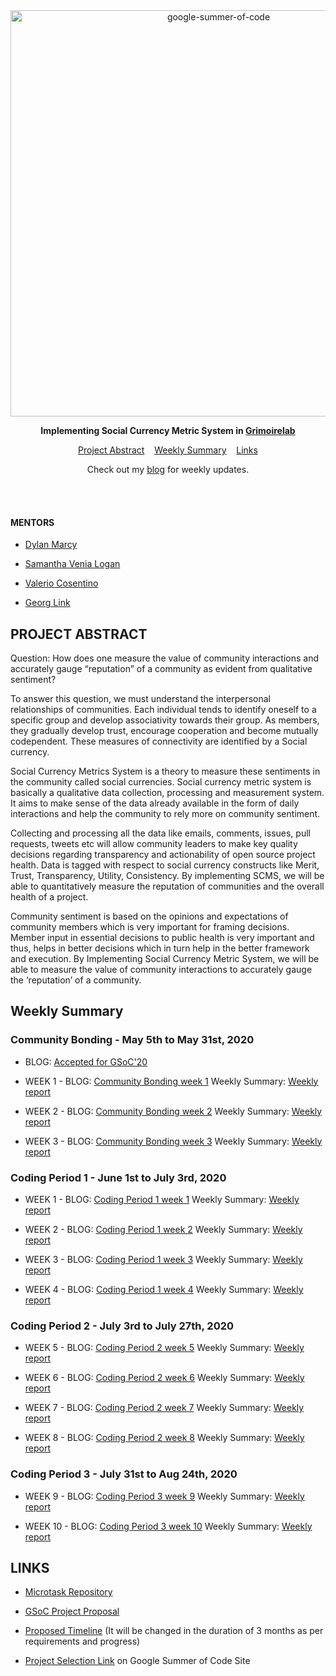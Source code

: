 <div align="center">
    <a href="https://summerofcode.withgoogle.com/projects/#4527640054071296"><img src="https://i.imgur.com/JzXCPeO.png" width="650" alt="google-summer-of-code"></a>
    <br>
    <b> 
    <p>
    Implementing Social Currency Metric System in <a href="https://github.com/chaoss/grimoirelab">Grimoirelab</a>
    </p>
    </b>
</div>

<p align="center">
	<a href="#project-abstract">Project Abstract</a>&nbsp;&nbsp;&nbsp;
    <a href="#weekly-summary">Weekly Summary</a>&nbsp;&nbsp;&nbsp;
    <a href="#links">Links</a>
</p>

<p align="center">
	Check out my <a href="https://medium.com/@guptaria">blog</a> for weekly updates.
</p>
<br>

<br>

#### MENTORS

* [Dylan Marcy](mailto:dylan@sociallyconstructed.online)

* [Samantha Venia Logan](https://github.com/samanthavenialogan)

* [Valerio ​ Cosentino](https://github.com/valeriocos)

* [Georg Link](https://github.com/GeorgLink)

## PROJECT ABSTRACT

Question: How does one measure the value of community interactions and accurately gauge “reputation” of a community as evident from qualitative sentiment?

To answer this question, we must understand the interpersonal relationships of communities. Each individual tends to identify oneself to a specific group and develop associativity towards their group. As members, they gradually develop trust, encourage cooperation and become mutually codependent. These measures of connectivity are identified by a Social currency. 

Social Currency Metrics System is a theory to measure these sentiments in the community called social currencies. Social currency metric system is basically a qualitative data collection, processing and measurement system. It aims to make sense of the data already available in the form of daily interactions and help the community to rely more on community sentiment. 

Collecting and processing all the data like emails, comments, issues, pull requests, tweets etc will allow community leaders to make key quality decisions regarding transparency and actionability of open source project health. Data is tagged with respect to social currency constructs like Merit, Trust, Transparency, Utility, Consistency. By implementing SCMS, we will be able to quantitatively measure the reputation of communities and the overall health of a project.

Community sentiment is based on the opinions and expectations of community members which is very important for framing decisions. Member input in essential decisions to public health is very important and thus, helps in better decisions which in turn help in the better framework and execution. By Implementing Social Currency Metric System, we will be able to measure the value of community interactions to accurately gauge the ‘reputation’ of a community.


## Weekly Summary

### Community Bonding - May 5th to May 31st, 2020

* BLOG: [Accepted for GSoC'20](https://medium.com/@guptaria/my-journey-of-gsoc20-begins-268ff97c2954)

* WEEK 1 - BLOG: [Community Bonding week 1](https://medium.com/@guptaria/community-bonding-gsoc20-f6629add7a7a) Weekly Summary: [Weekly report](https://github.com/ria18405/GSoC/tree/master/Work/Community%20Bonding/Week%201) 

* WEEK 2 - BLOG: [Community Bonding week 2](https://medium.com/@guptaria/community-bonding-gsoc20-c2e1e1073d09) Weekly Summary: [Weekly report](https://github.com/ria18405/GSoC/tree/master/Work/Community%20Bonding/Week%202)

* WEEK 3 - BLOG: [Community Bonding week 3](https://medium.com/@guptaria/community-bonding-gsoc20-c91f1dcf466a) Weekly Summary: [Weekly report](https://github.com/ria18405/GSoC/tree/master/Work/Community%20Bonding/Week%203)

### Coding Period 1 - June 1st to July 3rd, 2020

* WEEK 1 - BLOG: [Coding Period 1 week 1](https://medium.com/@guptaria/week-1-coding-period-1-cf83e4846308) Weekly Summary: [Weekly report](https://github.com/ria18405/GSoC/blob/master/Work/Coding%20period%201/Week%201/Readme.md)

* WEEK 2 - BLOG: [Coding Period 1 week 2](https://medium.com/@guptaria/week-2-coding-period-1-c6b103dee0ce) Weekly Summary: [Weekly report](https://github.com/ria18405/GSoC/blob/master/Work/Coding%20period%201/Week%202/Readme.md)

* WEEK 3 - BLOG: [Coding Period 1 week 3](https://medium.com/@guptaria/week-3-coding-period-1-e0f53643ee74) Weekly Summary: [Weekly report](https://github.com/ria18405/GSoC/blob/master/Work/Coding%20period%201/Week%203/Readme.md)

* WEEK 4 - BLOG: [Coding Period 1 week 4](https://medium.com/@guptaria/week-4-coding-period-1-b7bfddd37693) Weekly Summary: [Weekly report](https://github.com/ria18405/GSoC/blob/master/Work/Coding%20period%201/Week%204/Readme.md)


### Coding Period 2 - July 3rd to July 27th, 2020

* WEEK 5 - BLOG: [Coding Period 2 week 5](https://medium.com/@guptaria/week-5-coding-period-2-53b8ea29418c) Weekly Summary: [Weekly report](https://github.com/ria18405/GSoC/blob/master/Work/Coding%20Period%202/Week%201/Readme.md)

* WEEK 6 - BLOG: [Coding Period 2 week 6](https://medium.com/@guptaria/week-6-coding-period-2-52bdfbe4cd38) Weekly Summary: [Weekly report](https://github.com/ria18405/GSoC/blob/master/Work/Coding%20Period%202/Week%202/Readme.md)

* WEEK 7 - BLOG: [Coding Period 2 week 7](https://medium.com/@guptaria/week-7-coding-period-2-60ce079802fa) Weekly Summary: [Weekly report](https://github.com/ria18405/GSoC/blob/master/Work/Coding%20Period%202/Week%203/Readme.md)

* WEEK 8 - BLOG: [Coding Period 2 week 8](https://medium.com/@guptaria/week-8-coding-period-2-6fc59e81bc78) Weekly Summary: [Weekly report](https://github.com/ria18405/GSoC/blob/master/Work/Coding%20Period%202/Week%204/Readme.md)


### Coding Period 3 - July 31st to Aug 24th, 2020

* WEEK 9 - BLOG: [Coding Period 3 week 9](https://medium.com/@guptaria/week-9-coding-period-3-1444a048be) Weekly Summary: [Weekly report](https://github.com/ria18405/GSoC/blob/master/Work/Coding%20Period%203/Week%201/Readme.md)

* WEEK 10 - BLOG: [Coding Period 3 week 10](https://medium.com/@guptaria/week-10-coding-period-3-b7004e46a676) Weekly Summary: [Weekly report](https://github.com/ria18405/GSoC/blob/master/Work/Coding%20Period%203/Week%202/Readme.md)

## LINKS

* [Microtask Repository](https://github.com/ria18405/Microtasks)

* [GSoC Project Proposal](https://drive.google.com/file/d/1szrRuXBwLTlg_TB3pW7_3BlyetG0jP89/view?usp=sharing)

* [Proposed Timeline](https://docs.google.com/document/d/1VCzxsyQBU3MMRjMSGAUi1_1Etm7bWgLnSBdAaMaYC7U/edit?usp=sharing) (It will be changed in the duration of 3 months as per requirements and progress)

* [Project Selection Link](https://summerofcode.withgoogle.com/projects/#4527640054071296) on Google Summer of Code Site